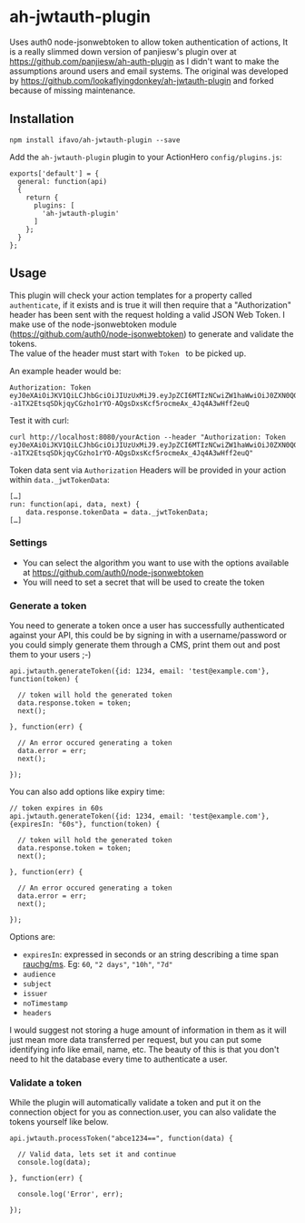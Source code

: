 # ah-jwtauth-plugin

Uses auth0 node-jsonwebtoken to allow token authentication of actions, It is a really slimmed down version of panjiesw's plugin over at https://github.com/panjiesw/ah-auth-plugin as I didn't want to make the assumptions around users and email systems. 
The original was developed by https://github.com/lookaflyingdonkey/ah-jwtauth-plugin and forked because of missing maintenance.

## Installation
`npm install ifavo/ah-jwtauth-plugin --save`

Add the `ah-jwtauth-plugin` plugin to your ActionHero `config/plugins.js`:

    exports['default'] = {
      general: function(api)
      {
        return {
          plugins: [
            'ah-jwtauth-plugin'
          ]
        };
      }
    };

## Usage
This plugin will check your action templates for a property called `authenticate`, if it exists and is true it will then require that a "Authorization" header has been sent with the request holding a valid JSON Web Token. I make use of the node-jsonwebtoken module (https://github.com/auth0/node-jsonwebtoken) to generate and validate the tokens.  
The value of the header must start with `Token ` to be picked up.

An example header would be:

    Authorization: Token eyJ0eXAiOiJKV1QiLCJhbGciOiJIUzUxMiJ9.eyJpZCI6MTIzNCwiZW1haWwiOiJ0ZXN0QGV4YW1wbGUuY29tIiwiaWF0IjoxNDQ1Mjc2NDYyfQ.vB5yV2PGOj1oVIsqDDU7uWlkrf--a1TX2EtsqSDkjqyCGzho1rYO-AQgsDxsKcf5rocmeAx_4Jq4A3wHff2euQ

Test it with curl:

    curl http://localhost:8080/yourAction --header "Authorization: Token eyJ0eXAiOiJKV1QiLCJhbGciOiJIUzUxMiJ9.eyJpZCI6MTIzNCwiZW1haWwiOiJ0ZXN0QGV4YW1wbGUuY29tIiwiaWF0IjoxNDQ1Mjc2NDYyfQ.vB5yV2PGOj1oVIsqDDU7uWlkrf--a1TX2EtsqSDkjqyCGzho1rYO-AQgsDxsKcf5rocmeAx_4Jq4A3wHff2euQ"

Token data sent via `Authorization` Headers will be provided in your action within `data._jwtTokenData`:

    […]
    run: function(api, data, next) {
        data.response.tokenData = data._jwtTokenData;
    […]

### Settings
* You can select the algorithm you want to use with the options available at https://github.com/auth0/node-jsonwebtoken
* You will need to set a secret that will be used to create the token

### Generate a token
You need to generate a token once a user has successfully authenticated against your API, this could be by signing in with a username/password or you could simply generate them through a CMS, print them out and post them to your users ;-)
 
    api.jwtauth.generateToken({id: 1234, email: 'test@example.com'}, function(token) {

      // token will hold the generated token
      data.response.token = token;
      next();

    }, function(err) {

      // An error occured generating a token
      data.error = err;
      next();

    });

You can also add options like expiry time:

    // token expires in 60s
    api.jwtauth.generateToken({id: 1234, email: 'test@example.com'}, {expiresIn: "60s"}, function(token) {

      // token will hold the generated token
      data.response.token = token;
      next();

    }, function(err) {

      // An error occured generating a token
      data.error = err;
      next();

    });

Options are:

* `expiresIn`: expressed in seconds or an string describing a time span [rauchg/ms](https://github.com/rauchg/ms.js). Eg: `60`, `"2 days"`, `"10h"`, `"7d"`
* `audience`
* `subject`
* `issuer`
* `noTimestamp`
* `headers`


I would suggest not storing a huge amount of information in them as it will just mean more data transferred per request, but you can put some identifying info like email, name, etc. The beauty of this is that you don't need to hit the database every time to authenticate a user.
        
### Validate a token
While the plugin will automatically validate a token and put it on the connection object for you as connection.user, you can also validate the tokens yourself like below.

    api.jwtauth.processToken("abce1234==", function(data) {

      // Valid data, lets set it and continue
      console.log(data);

    }, function(err) {

      console.log('Error', err);

    });